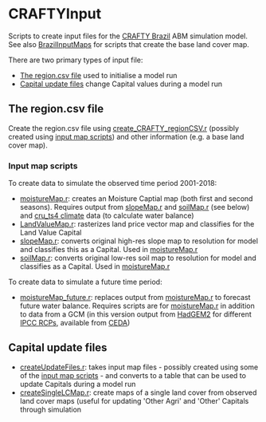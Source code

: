 # CRAFTYInput
Scripts to create input files for the [CRAFTY Brazil](https://github.com/jamesdamillington/CRAFTY_Brazil) ABM simulation model. See also [BrazilInputMaps](https://github.com/jamesdamillington/BrazilInputMaps) for scripts that create the base land cover map. 

There are two primary types of input file:
- [The region.csv file](#the-region.csv-file) used to initialise a model run
- [Capital update files](#capital-update-files) change Capital values during a model run 

## The region.csv file
Create the region.csv file using [create_CRAFTY_regionCSV.r](create_CRAFTY_regionCSV.r) (possibly created using [input map scripts](#input-map-scripts)) and other information (e.g. a base land cover map). 


### Input map scripts

To create data to simulate the observed time period 2001-2018:

- [moistureMap.r](moistureMap.r): creates an Moisture Captial map (both first and second seasons). Requires output from [slopeMap.r](slopeMap.r) and [soilMap.r](soilMap.r) (see below) and [cru_ts4 climate](https://crudata.uea.ac.uk/cru/data/hrg/) data (to calculate water balance)   
- [LandValueMap.r](LandValueMap.r): rasterizes land price vector map and classifies for the Land Value Capital
- [slopeMap.r](slopeMap.r): converts original high-res slope map to resolution for model and classifies this as a Capital. Used in [moistureMap.r](moistureMap.r)
- [soilMap.r](soilMap.r): converts original low-res soil map to resolution for model and classifies as a Capital. Used in [moistureMap.r](moistureMap.r)

To create data to simulate a future time period:

- [moistureMap_future.r](moistureMap_future.r): replaces output from [moistureMap.r](moistureMap.r) to forecast future water balance. Requires scripts are for [moistureMap.r](moistureMap.r) in addition to data from a GCM (in this version output from [HadGEM2](https://portal.enes.org/models/earthsystem-models/metoffice-hadley-centre/hadgem2-es) for different [IPCC RCPs](https://en.wikipedia.org/wiki/Representative_Concentration_Pathway), available from [CEDA](https://esgf-index1.ceda.ac.uk/search/cordex-ceda/)) 


## Capital update files

- [createUpdateFiles.r](createUpdateFiles.r): takes input map files - possibly created using some of the [input map scripts](#input-map-scripts) - and converts to a table that can be used to update Capitals during a model run
- [createSingleLCMap.r](createSingleLCMap.r): create maps of a single land cover from observed land cover maps (useful for updating 'Other Agri' and 'Other' Capitals through simulation
